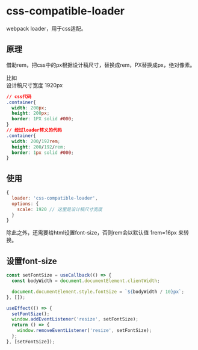 # css-compatible-loader

webpack loader，用于css适配。

## 原理
借助rem，把css中的px根据设计稿尺寸，替换成rem，PX替换成px，绝对像素。

比如  
设计稿尺寸宽度 1920px
```css
// css代码
.container{
  width: 200px;
  height: 200px;
  border: 1PX solid #000;
}
// 经过loader转义的代码
.container{
  width: 200/192rem;
  height: 200/192/rem;
  border: 1px solid #000;
}
```
## 使用
```javascript
{
  loader: 'css-compatible-loader',
  options: {
    scale: 1920 // 这里是设计稿尺寸宽度
  }
}
```
除此之外，还需要给html设置font-size，否则rem会以默认值 1rem=16px 来转换。
## 设置font-size
```javascript
const setFontSize = useCallback(() => {
  const bodyWidth = document.documentElement.clientWidth;

  document.documentElement.style.fontSize = `${bodyWidth / 10}px`;
}, []);

useEffect(() => {
  setFontSize();
  window.addEventListener('resize', setFontSize);
  return () => {
    window.removeEventListener('resize', setFontSize);
  };
}, [setFontSize]);
```
